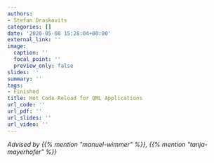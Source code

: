 ```yaml
---
authors:
- Stefan Draskovits
categories: []
date: '2020-05-08 15:28:04+00:00'
external_link: ''
image:
  caption: ''
  focal_point: ''
  preview_only: false
slides: ''
summary: ''
tags:
- Finished
title: Hot Code Reload for QML Applications
url_code: ''
url_pdf: ''
url_slides: ''
url_video: ''
---
```




*Advised by {{% mention "manuel-wimmer" %}}, {{% mention "tanja-mayerhofer" %}}*